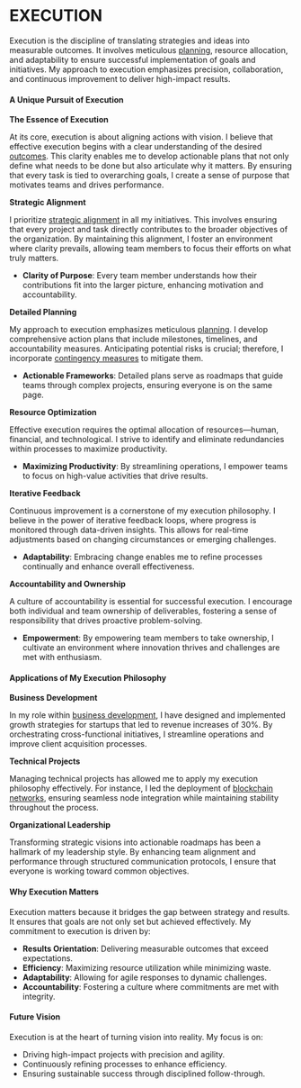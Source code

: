 # EXECUTION

Execution is the discipline of translating strategies and ideas into measurable outcomes. It involves meticulous [planning](PROJECT_BLUE_BOOK.md), resource allocation, and adaptability to ensure successful implementation of goals and initiatives. My approach to execution emphasizes precision, collaboration, and continuous improvement to deliver high-impact results.

#### A Unique Pursuit of Execution

**The Essence of Execution**

At its core, execution is about aligning actions with vision. I believe that effective execution begins with a clear understanding of the desired [outcomes](OZONE_HOLE.md). This clarity enables me to develop actionable plans that not only define what needs to be done but also articulate why it matters. By ensuring that every task is tied to overarching goals, I create a sense of purpose that motivates teams and drives performance.

**Strategic Alignment**

I prioritize [strategic alignment](UNITED_NATIONS.md) in all my initiatives. This involves ensuring that every project and task directly contributes to the broader objectives of the organization. By maintaining this alignment, I foster an environment where clarity prevails, allowing team members to focus their efforts on what truly matters.

* **Clarity of Purpose**: Every team member understands how their contributions fit into the larger picture, enhancing motivation and accountability.

**Detailed Planning**

My approach to execution emphasizes meticulous [planning](PROJECT_BLUE_BOOK.md). I develop comprehensive action plans that include milestones, timelines, and accountability measures. Anticipating potential risks is crucial; therefore, I incorporate [contingency measures](CONTINGENCY_PLANS.md) to mitigate them.

* **Actionable Frameworks**: Detailed plans serve as roadmaps that guide teams through complex projects, ensuring everyone is on the same page.

**Resource Optimization**

Effective execution requires the optimal allocation of resources—human, financial, and technological. I strive to identify and eliminate redundancies within processes to maximize productivity.

* **Maximizing Productivity**: By streamlining operations, I empower teams to focus on high-value activities that drive results.

**Iterative Feedback**

Continuous improvement is a cornerstone of my execution philosophy. I believe in the power of iterative feedback loops, where progress is monitored through data-driven insights. This allows for real-time adjustments based on changing circumstances or emerging challenges.

* **Adaptability**: Embracing change enables me to refine processes continually and enhance overall effectiveness.

**Accountability and Ownership**

A culture of accountability is essential for successful execution. I encourage both individual and team ownership of deliverables, fostering a sense of responsibility that drives proactive problem-solving.

* **Empowerment**: By empowering team members to take ownership, I cultivate an environment where innovation thrives and challenges are met with enthusiasm.

#### Applications of My Execution Philosophy

**Business Development**

In my role within [business development](BUSINESS_DEVELOPMENT.md), I have designed and implemented growth strategies for startups that led to revenue increases of 30%. By orchestrating cross-functional initiatives, I streamline operations and improve client acquisition processes.

**Technical Projects**

Managing technical projects has allowed me to apply my execution philosophy effectively. For instance, I led the deployment of [blockchain networks](../AI/BLOCKCHAIN_EXPERIENCE.md), ensuring seamless node integration while maintaining stability throughout the process.

**Organizational Leadership**

Transforming strategic visions into actionable roadmaps has been a hallmark of my leadership style. By enhancing team alignment and performance through structured communication protocols, I ensure that everyone is working toward common objectives.

#### Why Execution Matters

Execution matters because it bridges the gap between strategy and results. It ensures that goals are not only set but achieved effectively. My commitment to execution is driven by:

* **Results Orientation**: Delivering measurable outcomes that exceed expectations.
* **Efficiency**: Maximizing resource utilization while minimizing waste.
* **Adaptability**: Allowing for agile responses to dynamic challenges.
* **Accountability**: Fostering a culture where commitments are met with integrity.

#### Future Vision

Execution is at the heart of turning vision into reality. My focus is on:

* Driving high-impact projects with precision and agility.
* Continuously refining processes to enhance efficiency.
* Ensuring sustainable success through disciplined follow-through.
